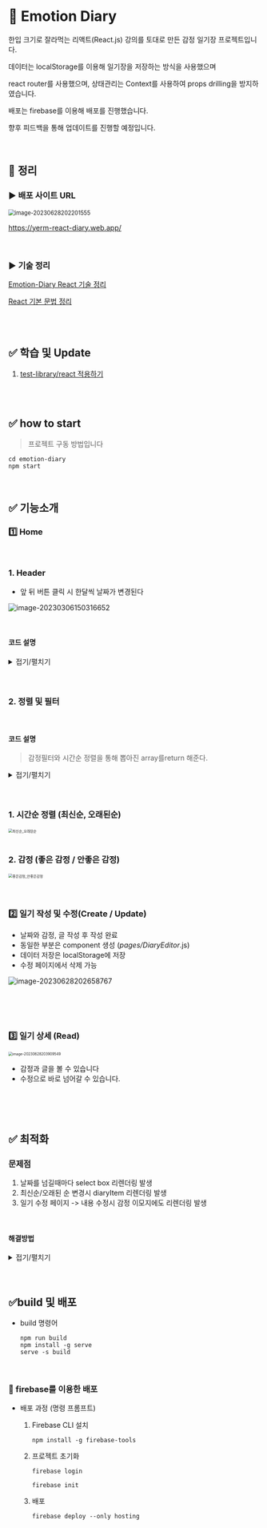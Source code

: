 # 📙 Emotion Diary

한입 크기로 잘라먹는 리액트(React.js) 강의를 토대로 만든 감정 일기장 프로젝트입니다.

데이터는 localStorage를 이용해 일기장을 저장하는 방식을 사용했으며

react router를 사용했으며, 상태관리는 Context를 사용하여 props drilling을 방지하였습니다.

배포는 firebase를 이용해 배포를 진행했습니다.

향후 피드백을 통해 업데이트를 진행할 예정입니다.

<br/>

## 🔗 정리

### ▶ 배포 사이트 URL

<img src="images/image-20230628202201555.png" alt="image-20230628202201555" style="zoom: 80%;" />

https://yerm-react-diary.web.app/

<br/>

### ▶ 기술 정리

[Emotion-Diary React 기술 정리](./study/README2.md)

[React 기본 문법 정리](./react-diary/README.md)

<br/>

<br/>

## ✅ 학습 및 Update

1. [test-library/react 적용하기](https://github.com/yeafla530/jest-practice)

<br/>

<br/>

## ✅ how to start

> 프로젝트 구동 방법입니다

```
cd emotion-diary
npm start
```

<br/>




## ✅ 기능소개

### 1️⃣ Home

<br/>

### 1. Header

* 앞 뒤 버튼 클릭 시 한달씩 날짜가 변경된다



![image-20230306150316652](./images/녹화_2023_03_18_06_45_53_681.gif)

<br/>

#### 코드 설명
<details>
<summary>접기/펼치기</summary>
<div>

```jsx
const [data, setData] = useState([])
const [curDate, setCurDate] = useState(new Date())  

// 바뀐 년원에 따라 리스트 불러오기
useEffect(()=>{
    // 일기가 있으면 적용
    if (diaryList.length >= 1) {
        // 해당 월의 1일이 됨
        const firstDay = new Date(
            curDate.getFullYear(), 
            curDate.getMonth(),
        1).getTime();

        // 오늘 월의 마지막 날 (30/31/28일) => 시, 분, 초까지 바꿔줘야함
        const lastDay = new Date(
            curDate.getFullYear(),
            curDate.getMonth()+1,
            0,
            23, 
            59, 
            59
        ).getTime()

        // 바뀐 년월에 따라 리스트 불러오기
        setData(diaryList.filter((it) => firstDay <= it.date && it.date <= lastDay))
    }


},[diaryList, curDate]) // diaryList를 넣어주어야 일기 생성, 수정, 삭제시 다이어리 리스트도 변경됨


    // 한달씩 미래로
    const increaseMonth = () => {
        setCurDate(new Date(curDate.getFullYear(), curDate.getMonth()+1, curDate.getDate()))
    }
    // 한달씩 과거로
    const decreaseMonth = () => {
        setCurDate(new Date(curDate.getFullYear(), curDate.getMonth()-1, curDate.getDate()))
}


return (
    // Header
    <div>
        <MyHeader 
        headText={headText} 
        leftChild={<MyButton text={'<'} onClick={decreaseMonth}/>} 
        rightChild={<MyButton text={'>'} onClick={increaseMonth}/>}/>
    </div>
)
```

</div>
</details>
<br/>

<br/>

### 2. 정렬 및 필터

<br/>

#### 코드 설명

> 감정필터와 시간순 정렬을 통해 뽑아진 array를return 해준다. 

<details>
<summary>접기/펼치기</summary>
<div>

```javascript
// DiaryList정렬된 리스트 반환하는 함수
const getProcessDiaryList = () => {
    // 감정을 필터링해주는 함수
    const filterCallBack = (item)=>{
        if (emotionType === 'good') {
            return parseInt(item.emotion) <= 3
        } else {
            return parseInt(item.emotion) > 3
        }
    }
    // 최신순, 오래된순 정렬해주는 함수
    const compare = (a, b) => {
        // 최신순 정렬
        if (sortType === 'latest') {
            return parseInt(b.date) - parseInt(a.date)
        } else {
            return parseInt(a.date) - parseInt(b.date)
        }
    }

    // diaryList를 JSON화 시켜서 문자로 바꾸고 다시 JSON화 시켜줌
    const copyList = JSON.parse(JSON.stringify(diaryList))
    const filterredList = emotionType === 'all' ? copyList : copyList.filter((it)=>filterCallBack(it))
    const sortedList = filterredList.sort(compare)
    return sortedList;
}
```

<br/>

<br/>

> DiaryList에서 필터링된 리스트를 받아준다

```jsx
return <div className="DiaryList">
    ...
    {getProcessDiaryList().map((it)=>(
    	<DiaryItem key={it.id} {...it}/>
    ))}
</div>
```
</div>
</details>

<br/>

<br/>

### 1. 시간순 정렬 (최신순, 오래된순)

<img src="images/최신순_오래된순.png" alt="최신순_오래된순" style="zoom:50%;" />

<br/>

<br/>

### 2. 감정 (좋은 감정 / 안좋은 감정)

<img src="images/좋은감정_안좋은감정.png" alt="좋은감정_안좋은감정" style="zoom:50%;" />

<br/>

<br/>

<br/>

### 2️⃣ 일기 작성 및 수정(Create / Update)

* 날짜와 감정, 글 작성 후 작성 완료
* 동일한 부분은 component 생성 (*pages/DiaryEditor*.js)
* 데이터 저장은 localStorage에 저장
* 수정 페이지에서 삭제 가능

![image-20230628202658767](images/image-20230628202658767.png)

<br/>

<br/>

<br/>

### 3️⃣ 일기 상세 (Read)

<img src="images/image-20230628203909549.png" alt="image-20230628203909549" style="zoom:50%;" />

* 감정과 글을 볼 수 있습니다
* 수정으로 바로 넘어갈 수 있습니다.

<br/>

<br/>

<br/>

## ✅ 최적화

### 문제점

1. 날짜를 넘길때마다 select box 리렌더링 발생
2. 최신순/오래된 순 변경시 diaryItem 리렌더링 발생
3. 일기 수정 페이지 -> 내용 수정시 감정 이모지에도 리렌더링 발생

<br/>


#### 해결방법
<details>
<summary>접기/펼치기</summary>
<div>


1. React.memo를 사용하여 고착 컴포넌트로 만든다

   * export 에 사용시

   ```jsx
   export default React.memo(EmotionItem)
   ```

   * 함수에 사용시

   ```jsx
   // React.memo를 통해 고착 컴포넌트로 만든다
   const ControlMenu = React.memo(({value, onChange, optionList})=>{
       useEffect(()=>{
           console.log("Control Menu")
       })
       return <select className="ControlMenu" value={value} onChange={(e)=>onChange(e.target.value)}>
           {optionList.map((it, idx)=><option key={idx} value={it.value}>{it.name}</option>)}
       </select>
   })
   ```

   <br/>

2. React.memo사용시 useCallback처리도 함께 되어야하는데 useState를 이용한 set함수는 자체만으로 useCallback처리가 되기 때문에 따로 적용해주지 않아도됨

<br/>

3. handle함수를 따로 만들게 되면 useCallback까지 처리해 주어야함

```js
// 이처럼 사용하기 위해서는 useCallback까지 적용해주어야함
const handleSetSortType = (sortType) => {
    setSortType(sortType)
}
```

<br/>

4. useCallback 적용

```js
// 최적화4. useCallback으로 메모이제이션 진행
// 가장 최신의 state를 받아올 필요는 없으므로
// 함수형 업데이트는 진행하지 않는다
// 함수형 업데이트 : setData((data) => [newItem, ...data]);
const handleClickEmote = useCallback((emotion) => {
	setEmotion(emotion)
}, [])
```

cf) 함수형 업데이트 : 값을 전달하지 않고 함수를 전달

data의 현재값을 참조할 수 있도록 하여 항상 최신의 state를 참조할 수 있도록 도와줌

```jsx
const onCreate = useCallback(
  (author, contents, emotion) => {
    const created_date = new Date().getTime();
    const newItem = {
      author,
      contents,
      emotion,
      created_date,
      id: dataId.current,
    };
    dataId.current += 1;
    // 함수형 업데이트
    setData([newItem, ...data]);
  },
  [data]
);
```

</div>
</details>

<br/>

<br/>

## ✅build 및 배포

* build 명령어

  ```
  npm run build
  npm install -g serve
  serve -s build
  ```


<br/>

### 🦊 firebase를 이용한 배포

* 배포 과정 (명령 프롬프트)

  1. Firebase CLI 설치

     ```
     npm install -g firebase-tools
     ```

  2. 프로젝트 초기화

     ```
     firebase login
     
     firebase init
     ```

  3. 배포

     ```
     firebase deploy --only hosting
     ```

     

<br/>